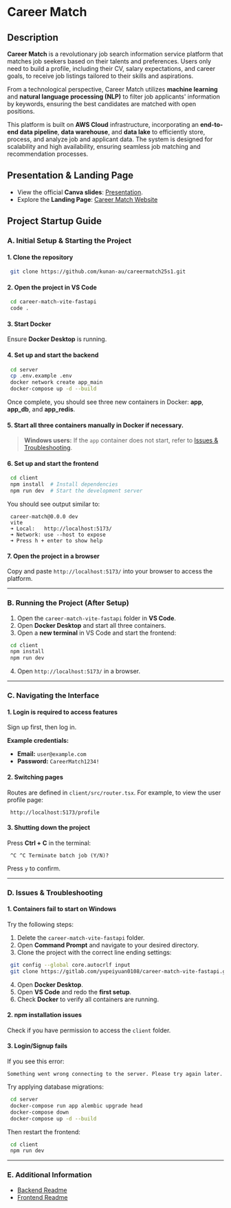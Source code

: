 # Career Match

## Description

**Career Match** is a revolutionary job search information service platform that matches job seekers based on their talents and preferences. Users only need to build a profile, including their CV, salary expectations, and career goals, to receive job listings tailored to their skills and aspirations.

From a technological perspective, Career Match utilizes **machine learning** and **natural language processing (NLP)** to filter job applicants' information by keywords, ensuring the best candidates are matched with open positions.

This platform is built on **AWS Cloud** infrastructure, incorporating an **end-to-end data pipeline**, **data warehouse**, and **data lake** to efficiently store, process, and analyze job and applicant data. The system is designed for scalability and high availability, ensuring seamless job matching and recommendation processes.

## Presentation & Landing Page

- View the official **Canva slides**: [Presentation](https://www.canva.com/design/DAGeslzAspM/7_6c2asRIXdfvrKGOuL54w/edit?utm_content=DAGeslzAspM&utm_campaign=designshare&utm_medium=link2&utm_source=sharebutton).
- Explore the **Landing Page**: [Career Match Website](https://kendallan27.my.canva.site/)

## Project Startup Guide

### A. Initial Setup & Starting the Project

#### 1. Clone the repository

```bash
 git clone https://github.com/kunan-au/careermatch25s1.git
```

#### 2. Open the project in VS Code

```bash
 cd career-match-vite-fastapi
 code .
```

#### 3. Start Docker
Ensure **Docker Desktop** is running.

#### 4. Set up and start the backend

```bash
 cd server
 cp .env.example .env
 docker network create app_main
 docker-compose up -d --build
```

Once complete, you should see three new containers in Docker: **app**, **app_db**, and **app_redis**.

#### 5. Start all three containers manually in Docker if necessary.

> **Windows users:** If the `app` container does not start, refer to [Issues & Troubleshooting](#d-issues-you-may-face).

#### 6. Set up and start the frontend

```bash
 cd client
 npm install  # Install dependencies
 npm run dev  # Start the development server
```

You should see output similar to:

```
 career-match@0.0.0 dev
 vite
 ➜ Local:   http://localhost:5173/
 ➜ Network: use --host to expose
 ➜ Press h + enter to show help
```

#### 7. Open the project in a browser
Copy and paste `http://localhost:5173/` into your browser to access the platform.

---

### B. Running the Project (After Setup)

1. Open the `career-match-vite-fastapi` folder in **VS Code**.
2. Open **Docker Desktop** and start all three containers.
3. Open a **new terminal** in VS Code and start the frontend:

```bash
 cd client
 npm install  
 npm run dev
```

4. Open `http://localhost:5173/` in a browser.

---

### C. Navigating the Interface

#### 1. **Login is required to access features**
Sign up first, then log in.

**Example credentials:**

- **Email:** `user@example.com`
- **Password:** `CareerMatch1234!`

#### 2. **Switching pages**
Routes are defined in `client/src/router.tsx`.
For example, to view the user profile page:

```
 http://localhost:5173/profile
```

#### 3. **Shutting down the project**
Press **Ctrl + C** in the terminal:

```
 ^C ^C Terminate batch job (Y/N)? 
```

Press `y` to confirm.

---

### D. Issues & Troubleshooting

#### 1. **Containers fail to start on Windows**

Try the following steps:

1. Delete the `career-match-vite-fastapi` folder.
2. Open **Command Prompt** and navigate to your desired directory.
3. Clone the project with the correct line ending settings:

```bash
 git config --global core.autocrlf input 
 git clone https://gitlab.com/yupeiyuan0108/career-match-vite-fastapi.git
```

4. Open **Docker Desktop**.
5. Open **VS Code** and redo the **first setup**.
6. Check **Docker** to verify all containers are running.

#### 2. **npm installation issues**
Check if you have permission to access the `client` folder.

#### 3. **Login/Signup fails**
If you see this error:

```
Something went wrong connecting to the server. Please try again later.
```

Try applying database migrations:

```bash
 cd server
 docker-compose run app alembic upgrade head
 docker-compose down
 docker-compose up -d --build
```

Then restart the frontend:

```bash
 cd client
 npm run dev
```

---

### E. Additional Information

- [Backend Readme](server/README.md)
- [Frontend Readme](client/README.md)
